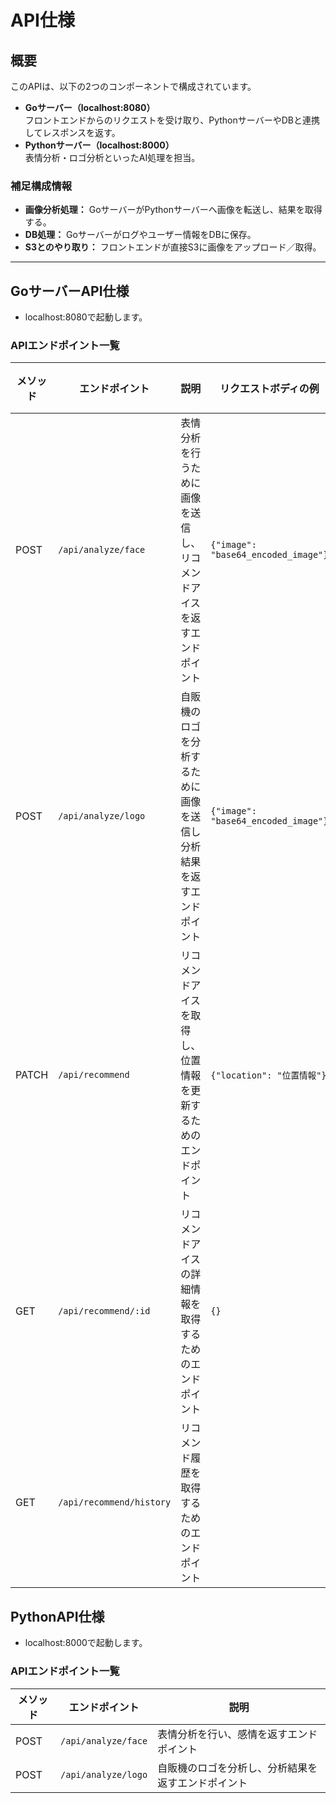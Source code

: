 # API仕様

## 概要

このAPIは、以下の2つのコンポーネントで構成されています。

- **Goサーバー（localhost:8080）**  
  フロントエンドからのリクエストを受け取り、PythonサーバーやDBと連携してレスポンスを返す。
- **Pythonサーバー（localhost:8000）**  
  表情分析・ロゴ分析といったAI処理を担当。


### 補足構成情報

- **画像分析処理：** GoサーバーがPythonサーバーへ画像を転送し、結果を取得する。
- **DB処理：** Goサーバーがログやユーザー情報をDBに保存。
- **S3とのやり取り：** フロントエンドが直接S3に画像をアップロード／取得。

---

## GoサーバーAPI仕様
- localhost:8080で起動します。

### APIエンドポイント一覧
| メソッド | エンドポイント                  | 説明                                  | リクエストボディの例 | 　レスポンスボディの例                        |
|--------|--------------------------|-------------------------------------|------------------|------------------------------------|
| POST   | `/api/analyze/face`      | 表情分析を行うために画像を送信し、リコメンドアイスを返すエンドポイント | `{"image": "base64_encoded_image"}` | `{"ice": "アイスの名前", "emotion": "感情"}` |
| POST   | `/api/analyze/logo`      | 自販機のロゴを分析するために画像を送信し分析結果を返すエンドポイント  | `{"image": "base64_encoded_image"}` | `{"result": "分析結果"}` |
| PATCH  | `/api/recommend`         | リコメンドアイスを取得し、位置情報を更新するためのエンドポイント    | `{"location": "位置情報"}` | `{"status": "success"}` |
| GET    | `/api/recommend/:id`     | リコメンドアイスの詳細情報を取得するためのエンドポイント        | `{}`         | `{"ice": "アイスの名前", "details": "詳細情報"}` |
| GET    | `/api/recommend/history` | リコメンド履歴を取得するためのエンドポイント              | | `{}`         | `[{"ice": "アイスの名前", "timestamp": "タイムスタンプ"}]` |


## PythonAPI仕様
- localhost:8000で起動します。

### APIエンドポイント一覧
| メソッド | エンドポイント                  | 説明                               |
|--------|--------------------------|----------------------------------|
| POST   | `/api/analyze/face`      | 表情分析を行い、感情を返すエンドポイント         |
| POST   | `/api/analyze/logo`      | 自販機のロゴを分析し、分析結果を返すエンドポイント  |
